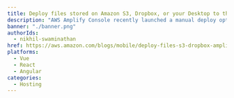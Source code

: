 ```yaml
---
title: Deploy files stored on Amazon S3, Dropbox, or your Desktop to the AWS Amplify Console
description: "AWS Amplify Console recently launched a manual deploy option, providing you with the ability to host a static web app without connecting to a Git repository. You can deploy files stored on your desktop, Amazon S3, or files stored with any cloud provider."
banner: "./banner.png"
authorIds:
  - nikhil-swaminathan
href: https://aws.amazon.com/blogs/mobile/deploy-files-s3-dropbox-amplify-console/
platforms:
  - Vue
  - React
  - Angular
categories:
  - Hosting
---
```

